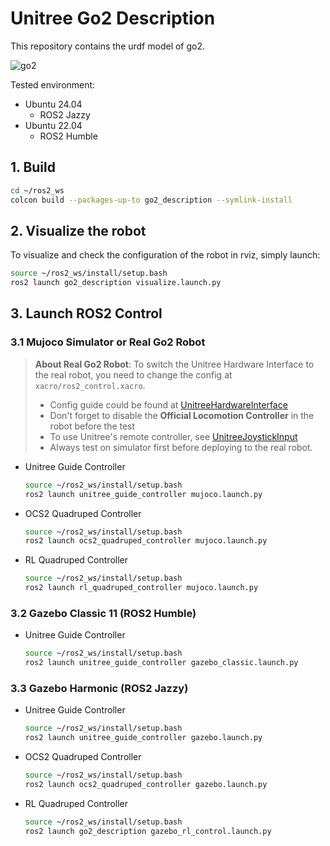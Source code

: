 # Unitree Go2 Description

This repository contains the urdf model of go2.

![go2](../../../.images/go2.png)

Tested environment:

* Ubuntu 24.04
    * ROS2 Jazzy
* Ubuntu 22.04
    * ROS2 Humble

## 1. Build

```bash
cd ~/ros2_ws
colcon build --packages-up-to go2_description --symlink-install
```

## 2. Visualize the robot

To visualize and check the configuration of the robot in rviz, simply launch:

```bash
source ~/ros2_ws/install/setup.bash
ros2 launch go2_description visualize.launch.py
```

## 3. Launch ROS2 Control

### 3.1 Mujoco Simulator or Real Go2 Robot
> **About Real Go2 Robot**: To switch the Unitree Hardware Interface to the real robot, you need to change the config at `xacro/ros2_control.xacro`. 
> * Config guide could be found at [UnitreeHardwareInterface](../../../hardwares/hardware_unitree_sdk2)
> * Don't forget to disable the **Official Locomotion Controller** in the robot before the test
> * To use Unitree's remote controller, see [UnitreeJoystickInput](../../../commands/unitree_joystick_input) 
> * Always test on simulator first before deploying to the real robot.
* Unitree Guide Controller
  ```bash
  source ~/ros2_ws/install/setup.bash
  ros2 launch unitree_guide_controller mujoco.launch.py
  ```
* OCS2 Quadruped Controller
  ```bash
  source ~/ros2_ws/install/setup.bash
  ros2 launch ocs2_quadruped_controller mujoco.launch.py
  ```
* RL Quadruped Controller
  ```bash
  source ~/ros2_ws/install/setup.bash
  ros2 launch rl_quadruped_controller mujoco.launch.py
  ```

### 3.2 Gazebo Classic 11 (ROS2 Humble)
* Unitree Guide Controller
  ```bash
  source ~/ros2_ws/install/setup.bash
  ros2 launch unitree_guide_controller gazebo_classic.launch.py
  ```

### 3.3 Gazebo Harmonic (ROS2 Jazzy)

* Unitree Guide Controller
  ```bash
  source ~/ros2_ws/install/setup.bash
  ros2 launch unitree_guide_controller gazebo.launch.py
  ```
* OCS2 Quadruped Controller
  ```bash
  source ~/ros2_ws/install/setup.bash
  ros2 launch ocs2_quadruped_controller gazebo.launch.py
  ```
* RL Quadruped Controller
  ```bash
  source ~/ros2_ws/install/setup.bash
  ros2 launch go2_description gazebo_rl_control.launch.py
  ```

